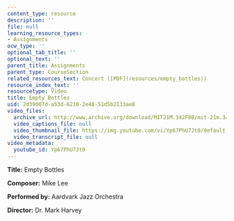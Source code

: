 ```yaml
---
content_type: resource
description: ''
file: null
learning_resource_types:
- Assignments
ocw_type: ''
optional_tab_title: ''
optional_text: ''
parent_title: Assignments
parent_type: CourseSection
related_resources_text: Concert ([PDF](resources/empty_bottles))
resource_index_text: ''
resourcetype: Video
title: Empty Bottles
uid: 2d39007d-a53d-6210-2e48-51d5b2133ae8
video_files:
  archive_url: http://www.archive.org/download/MIT21M.342F08/mit-21m.342-f08-Student_Performances_12_07_09_300k.mp4
  video_captions_file: null
  video_thumbnail_file: https://img.youtube.com/vi/Yp67PhU7Jt0/default.jpg
  video_transcript_file: null
video_metadata:
  youtube_id: Yp67PhU7Jt0
---
```


**Title:** Empty Bottles

**Composer:** Mike Lee

**Performed by:** Aardvark Jazz Orchestra

**Director:** Dr. Mark Harvey